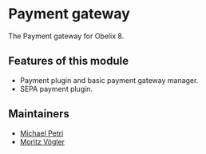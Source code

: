 Payment gateway
=========

The Payment gateway for Obelix 8.

Features of this module
-----------

* Payment plugin and basic payment gateway manager.
* SEPA payment plugin.


Maintainers
-----------

* [Michael Petri](mailto:mpetri@artus.com)
* [Moritz Vögler](mailto:mvoegler@artus.com)
